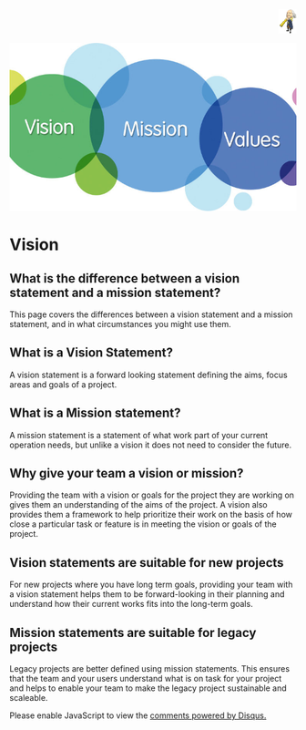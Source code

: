 <style style="text/css">
div.slide-slow {
  width:100%;
  overflow:hidden;
}
div.slide-slow div.inner {
  animation: slide-slow 30s;
  margin-top:0%;
}

@keyframes slide-slow {
  from {
    margin-left: 100%;
  }

  to {
    margin-left: 0%;
  }
}
</style>

<div class="slide-slow">
<div class="inner">
<img src="img/vision.gif" alt="Vigilant cartoonish George Washington">
</div>
</div>





![alt text](img/vision_mission_values.jpg "Vision missions values venn diagram")

# Vision 

## What is the difference between a vision statement and a mission statement?

This page covers the differences between a vision statement and a mission statement, and in what circumstances you might use them.

## What is a Vision Statement?

A vision statement is a forward looking statement defining the aims, focus areas and goals of a project.

## What is a Mission statement?

A mission statement is a statement of what work part of your current operation needs, but unlike a vision it does not need to consider the future.

## Why give your team a vision or mission?

Providing the team with a vision or goals for the project they are working on gives them an understanding of the aims of the project. A vision also provides them a framework to help prioritize their work on the basis of how close a particular task or feature is in meeting the vision or goals of the project.

## Vision statements are suitable for new projects

For new projects where you have long term goals, providing your team with a vision statement helps them to be forward-looking in their planning and understand how their current works fits into the long-term goals.

## Mission statements are suitable for legacy projects

Legacy projects are better defined using mission statements. This ensures that the team and your users understand what is on task for your project and helps to enable your team to make the legacy project sustainable and scaleable. 


<div id="disqus_thread"></div>
<script>

/**
*  RECOMMENDED CONFIGURATION VARIABLES: EDIT AND UNCOMMENT THE SECTION BELOW TO INSERT DYNAMIC VALUES FROM YOUR PLATFORM OR CMS.
*  LEARN WHY DEFINING THESE VARIABLES IS IMPORTANT: https://disqus.com/admin/universalcode/#configuration-variables*/
/*
var disqus_config = function () {
this.page.url = PAGE_URL;  // Replace PAGE_URL with your page's canonical URL variable
this.page.identifier = PAGE_IDENTIFIER; // Replace PAGE_IDENTIFIER with your page's unique identifier variable
};
*/
(function() { // DON'T EDIT BELOW THIS LINE
var d = document, s = d.createElement('script');
s.src = 'https://scrum101.disqus.com/embed.js';
s.setAttribute('data-timestamp', +new Date());
(d.head || d.body).appendChild(s);
})();
</script>
<noscript>Please enable JavaScript to view the <a href="https://disqus.com/?ref_noscript">comments powered by Disqus.</a></noscript>
                            
